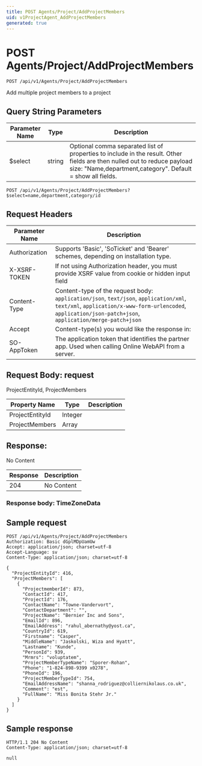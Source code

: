 ```yaml
---
title: POST Agents/Project/AddProjectMembers
uid: v1ProjectAgent_AddProjectMembers
generated: true
---
```


# POST Agents/Project/AddProjectMembers

```http
POST /api/v1/Agents/Project/AddProjectMembers
```

Add multiple project members to a project







## Query String Parameters

| Parameter Name | Type |  Description |
|----------------|------|--------------|
| $select | string |  Optional comma separated list of properties to include in the result. Other fields are then nulled out to reduce payload size: "Name,department,category". Default = show all fields. |

```http
POST /api/v1/Agents/Project/AddProjectMembers?$select=name,department,category/id
```


## Request Headers

| Parameter Name | Description |
|----------------|-------------|
| Authorization  | Supports 'Basic', 'SoTicket' and 'Bearer' schemes, depending on installation type. |
| X-XSRF-TOKEN   | If not using Authorization header, you must provide XSRF value from cookie or hidden input field |
| Content-Type | Content-type of the request body: `application/json`, `text/json`, `application/xml`, `text/xml`, `application/x-www-form-urlencoded`, `application/json-patch+json`, `application/merge-patch+json` |
| Accept         | Content-type(s) you would like the response in:  |
| SO-AppToken | The application token that identifies the partner app. Used when calling Online WebAPI from a server. |

## Request Body: request 

ProjectEntityId, ProjectMembers 

| Property Name | Type |  Description |
|----------------|------|--------------|
| ProjectEntityId | Integer |  |
| ProjectMembers | Array |  |

## Response:

No Content

| Response | Description |
|----------------|-------------|
| 204 | No Content |

### Response body: TimeZoneData


## Sample request

```http!
POST /api/v1/Agents/Project/AddProjectMembers
Authorization: Basic dGplMDpUamUw
Accept: application/json; charset=utf-8
Accept-Language: sv
Content-Type: application/json; charset=utf-8

{
  "ProjectEntityId": 416,
  "ProjectMembers": [
    {
      "ProjectmemberId": 873,
      "ContactId": 417,
      "ProjectId": 176,
      "ContactName": "Towne-Vandervort",
      "ContactDepartment": "",
      "ProjectName": "Bernier Inc and Sons",
      "EmailId": 896,
      "EmailAddress": "rahul_abernathy@yost.ca",
      "CountryId": 619,
      "Firstname": "Casper",
      "MiddleName": "Jaskolski, Wiza and Hyatt",
      "Lastname": "Kunde",
      "PersonId": 939,
      "Mrmrs": "voluptatem",
      "ProjectMemberTypeName": "Sporer-Rohan",
      "Phone": "1-824-898-9399 x0278",
      "PhoneId": 196,
      "ProjectMemberTypeId": 754,
      "EmailAddressName": "shanna_rodriguez@colliernikolaus.co.uk",
      "Comment": "est",
      "FullName": "Miss Bonita Stehr Jr."
    }
  ]
}
```

## Sample response

```http_
HTTP/1.1 204 No Content
Content-Type: application/json; charset=utf-8

null
```